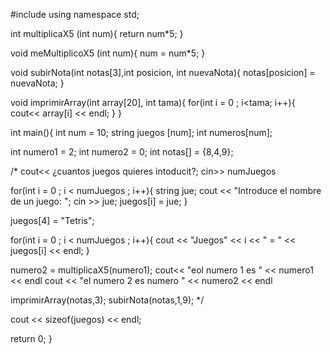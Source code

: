 #include <iostream>
using namespace std;

int multiplicaX5 (int num){
  return num*5;
}

void meMultiplicoX5 (int num){
  num = num*5;
}

void subirNota(int notas[3],int posicion, int nuevaNota){
  notas[posicion] = nuevaNota;
}

void imprimirArray(int array[20], int tama){
  for(int i = 0 ; i<tama; i++){
    cout<< array[i] << endl;
  }
}

int main(){
  int num = 10;
  string juegos [num];
  int numeros[num];

  int numero1 = 2;
  int numero2 = 0;
  int notas[] = {8,4,9};

/*
cout<< ¿cuantos juegos quieres intoducit?;
cin>> numJuegos

  for(int i = 0 ; i < numJuegos ; i++){
    string jue;
    cout << "Introduce el nombre de un juego: ";
    cin >> jue;
    juegos[i] = jue;
  }

  juegos[4] = "Tetris";

  for(int i = 0 ; i < numJuegos ; i++){
    cout << "Juegos" << i << " = " << juegos[i] << endl;
  }


numero2 = multiplicaX5(numero1);
cout<< "eol numero 1 es " << numero1 << endl
cout << "el numero 2 es numero " << numero2 << endl

imprimirArray(notas,3);
subirNota(notas,1,9);
*/

cout << sizeof(juegos) << endl;

  return 0;
}
